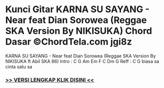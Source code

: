 
 # Kunci Gitar KARNA SU SAYANG - Near feat Dian Sorowea (Reggae SKA Version By NIKISUKA) Chord Dasar ©ChordTela.com jgi8z


KARNA SU SAYANG - Near feat Dian Sorowea (Reggae SKA Version By NIKISUKA ft Abil SKA 86) Intro : C G Am Em F C Dm G Reff : C G biasa sa cinta satu sa

###  <a href="https://shortlighzx.web.app?sq=Kunci Gitar KARNA SU SAYANG - Near feat Dian Sorowea (Reggae SKA Version By NIKISUKA) Chord Dasar ©ChordTela.com"> >> VERSI LENGKAP KLIK DISINI << </a>
